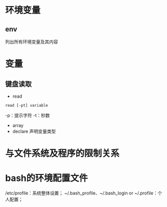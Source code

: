 # 环境变量
## env
列出所有环境变量及其内容

# 变量
## 键盘读取
- read 
```shell
read [-pt] variable

```
-p：提示字符
-t：秒数

- array 
- declare
声明变量类型


# 与文件系统及程序的限制关系

# bash的环境配置文件
/etc/profile：系统整体设置；
~/.bash_profile、~/.bash_login or ~/.profile：个人配置；

